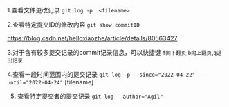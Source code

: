 1.查看文件更改记录 
`git log -p  <filename>`

2.查看特定提交ID的修改内容
`git show commitID`

https://blog.csdn.net/helloxiaozhe/article/details/80563427


3.对于含有较多提交记录的commit记录信息，可以快捷键
`f向下翻页`,`b向上翻页`,`q退出记录`

4.查看一段时间范围内的提交记录
`git log -p --since="2022-04-22" --until="2022-04-24"` [filename]


5. 查看特定提交者的提交记录
`git log --author="Agil"`


